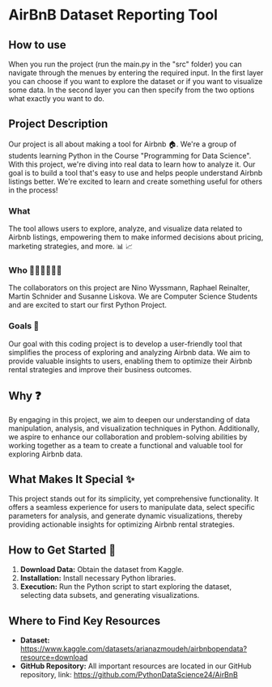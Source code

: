 # AirBnB Dataset Reporting Tool

## How to use
When you run the project (run the main.py in the "src" folder) you can navigate through the menues by entering the required input. In the first layer you can choose if you want to explore the dataset or if you want to visualize some data. In the second layer you can then specify from the two options what exactly you want to do.

## Project Description
Our project is all about making a tool for Airbnb 🏠. We're a group of students learning Python in the Course "Programming for Data Science". With this project, we're diving into real data to learn how to analyze it. Our goal is to build a tool that's easy to use and helps people understand Airbnb listings better. We're excited to learn and create something useful for others in the process!

### What
The tool allows users to explore, analyze, and visualize data related to Airbnb listings, empowering them to make informed decisions about pricing, marketing strategies, and more. 📊 📈

### Who 🧑🏻‍💻👩🏻‍💻
The collaborators on this project are Nino Wyssmann, Raphael Reinalter, Martin Schnider and Susanne Liskova. We are Computer Science Students and are excited to start our first Python Project.

### Goals 🥅
Our goal with this coding project is to develop a user-friendly tool that simplifies the process of exploring and analyzing Airbnb data. We aim to provide valuable insights to users, enabling them to optimize their Airbnb rental strategies and improve their business outcomes.

## Why ❓
By engaging in this project, we aim to deepen our understanding of data manipulation, analysis, and visualization techniques in Python. Additionally, we aspire to enhance our collaboration and problem-solving abilities by working together as a team to create a functional and valuable tool for exploring Airbnb data.

## What Makes It Special ✨
This project stands out for its simplicity, yet comprehensive functionality. It offers a seamless experience for users to manipulate data, select specific parameters for analysis, and generate dynamic visualizations, thereby providing actionable insights for optimizing Airbnb rental strategies.

## How to Get Started 🚀
1. **Download Data:** Obtain the dataset from Kaggle.
2. **Installation:** Install necessary Python libraries.
3. **Execution:** Run the Python script to start exploring the dataset, selecting data subsets, and generating visualizations.

## Where to Find Key Resources
- **Dataset:** https://www.kaggle.com/datasets/arianazmoudeh/airbnbopendata?resource=download
- **GitHub Repository:** All important resources are located in our GitHub repository, link: https://github.com/PythonDataScience24/AirBnB

